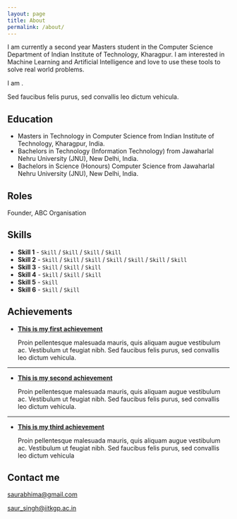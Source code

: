 ```yaml
---
layout: page
title: About
permalink: /about/
---
```


I am currently a second year Masters student in the Computer Science Department of Indian Institute of Technology, Kharagpur. I am interested in Machine Learning and Artificial Intelligence and love to use these tools to solve real world problems.  

I am . 

Sed faucibus felis purus, sed convallis leo dictum vehicula.

## Education

* Masters in Technology in Computer Science from Indian Institute of Technology, Kharagpur, India.
* Bachelors in Technology (Information Technology) from Jawaharlal Nehru University (JNU), New Delhi, India.
* Bachelors in Science (Honours) Computer Science from Jawaharlal Nehru University (JNU), New Delhi, India.

## Roles

Founder, ABC Organisation

## Skills

* **Skill 1** - `Skill` / `Skill` / `Skill` / `Skill`
* **Skill 2** - `Skill` / `Skill` / `Skill` / `Skill` / `Skill` / `Skill` / `Skill`
* **Skill 3** - `Skill` / `Skill` / `Skill`
* **Skill 4** - `Skill` / `Skill` / `Skill` 
* **Skill 5** - `Skill`
* **Skill 6** - `Skill` / `Skill` 
    
    
## Achievements


* [**This is my first achievement**](#) 
   
   Proin pellentesque malesuada mauris, quis aliquam augue vestibulum ac. Vestibulum ut feugiat nibh. Sed faucibus felis purus, sed convallis leo dictum vehicula.

***

* [**This is my second achievement**](#) 

    Proin pellentesque malesuada mauris, quis aliquam augue vestibulum ac. Vestibulum ut feugiat nibh. Sed faucibus felis purus, sed convallis leo dictum vehicula.

***

* [**This is my third achievement**](#) 

   Proin pellentesque malesuada mauris, quis aliquam augue vestibulum ac. Vestibulum ut feugiat nibh. Sed faucibus felis purus, sed convallis leo dictum vehicula


## Contact me

[saurabhima@gmail.com](mailto:saurabhima@gmail.com)

[saur_singh@iitkgp.ac.in](mailto:saur_singh@iitkgp.ac.in)